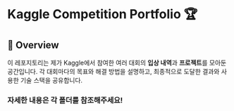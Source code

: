 # Kaggle Competition Portfolio 🏆

## 📌 Overview  
이 레포지토리는 제가 Kaggle에서 참여한 여러 대회의 **입상 내역**과 **프로젝트**를 모아둔 공간입니다. 각 대회마다의 목표와 해결 방법을 설명하고, 최종적으로 도달한 결과와 사용한 기술 스택을 공유합니다.

### 자세한 내용은 각 폴더를 참조해주세요!
